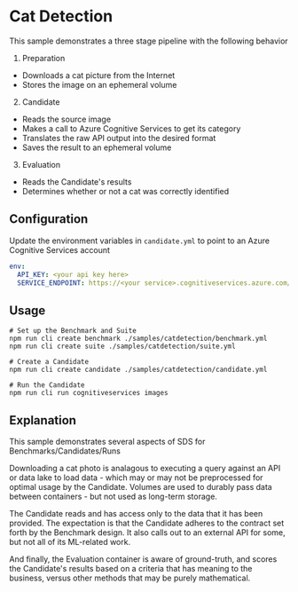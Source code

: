 # Cat Detection

This sample demonstrates a three stage pipeline with the following behavior

1. Preparation
  * Downloads a cat picture from the Internet
  * Stores the image on an ephemeral volume
2. Candidate
  * Reads the source image
  * Makes a call to Azure Cognitive Services to get its category
  * Translates the raw API output into the desired format
  * Saves the result to an ephemeral volume
3. Evaluation
  * Reads the Candidate's results
  * Determines whether or not a cat was correctly identified

## Configuration

Update the environment variables in `candidate.yml` to point to an Azure Cognitive Services account

```yaml
env:
  API_KEY: <your api key here>
  SERVICE_ENDPOINT: https://<your service>.cognitiveservices.azure.com/
```

## Usage

```shell
# Set up the Benchmark and Suite
npm run cli create benchmark ./samples/catdetection/benchmark.yml
npm run cli create suite ./samples/catdetection/suite.yml

# Create a Candidate
npm run cli create candidate ./samples/catdetection/candidate.yml

# Run the Candidate
npm run cli run cognitiveservices images

```

## Explanation

This sample demonstrates several aspects of SDS for Benchmarks/Candidates/Runs

Downloading a cat photo is analagous to executing a query against an API or data lake to load data - which may or may not be preprocessed for optimal usage by the Candidate. Volumes are used to durably pass data between containers - but not used as long-term storage. 

The Candidate reads and has access only to the data that it has been provided. The expectation is that the Candidate adheres to the contract set forth by the Benchmark design. It also calls out to an external API for some, but not all of its ML-related work. 

And finally, the Evaluation container is aware of ground-truth, and scores the Candidate's results based on a criteria that has meaning to the business, versus other methods that may be purely mathematical.
